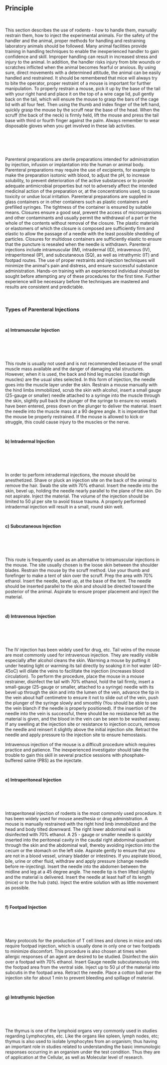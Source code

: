 ## Principle

&nbsp;

This section describes the use of rodents - how to handle them, manually restrain them, how to inject the experimental animals. For the safety of the handler and the animal, proper methods for handling and restraining laboratory animals should be followed. Many animal facilities provide training in handling techniques to enable the inexperienced handler to gain confidence and skill. Improper handling can result in increased stress and injury to the animal. In addition, the handler risks injury from bite wounds or scratches inflicted when the animal becomes fearful or anxious. By using sure, direct movements with a determined attitude, the animal can be easily handled and restrained. It should be remembered that mice will always try to bite the operator, proper restraint of a mouse is important for further manipulation. To properly restrain a mouse, pick it up by the base of the tail with your right hand and place it on the top of a wire cage lid, pull gently back on the tail, which will ensure the mouse to grasp the bars of the cage lid with all four feet. Then using the thumb and index finger of the left hand, quickly grasp the mouse by the scruff near the base of the head. When the scruff (the back of the neck) is firmly held, lift the mouse and press the tail base with third or fourth finger against the palm. Always remember to wear disposable gloves when you get involved in these lab activities.

&nbsp;

<img src="images/1.jpg" title=""/>

&nbsp;


Parenteral preparations are sterile preparations intended for administration by injection, infusion or implantation into the human or animal body. Parenteral preparations may require the use of excipients, for example to make the preparation isotonic with blood, to adjust the pH, to increase solubility, to prevent deterioration of the active substances or to provide adequate antimicrobial properties but not to adversely affect the intended medicinal action of the preparation or, at the concentrations used, to cause toxicity or undue local irritation. Parenteral preparations are supplied in glass containers or in other containers such as plastic containers and prefilled syringes. The tightness of the container is ensured by suitable means. Closures ensure a good seal, prevent the access of microorganisms and other contaminants and usually permit the withdrawal of a part or the whole of the contents without removal of the closure. The plastic materials or elastomers of which the closure is composed are sufficiently firm and elastic to allow the passage of a needle with the least possible shedding of particles. Closures for multidose containers are sufficiently elastic to ensure that the puncture is resealed when the needle is withdrawn. Parenteral injections include intramuscular (IM), intradermal (ID), intravenous (IV), intraperitoneal (IP), and subcutaneous (SQ), as well as intrathymic (IT) and footpad routes. The use of proper restraints and injection techniques will minimize the animal's pain and distress, and ensure successful substance administration. Hands-on training with an experienced individual should be sought before attempting any of these procedures for the first time. Further experience will be necessary before the techniques are mastered and results are consistent and predictable.


&nbsp;
 

### Types of Parenteral Injections
 

&nbsp;

**a) Intramuscular Injection**
 

&nbsp;

<img src="images/2.jpg" title=""/>

&nbsp;

This route is usually not used and is not recommended because of the small muscle mass available and the danger of damaging vital structures. However, when it is used, the back and hind leg muscles (caudal thigh muscles) are the usual sites selected. In this form of injection, the needle goes into the muscle layer under the skin. Restrain a mouse manually with the hind limbs immobilized, scrub the skin with alcohol, insert a small gauge (25-gauge or smaller) needle attached to a syringe into the muscle through the skin, slightly pull back the plunger of the syringe to ensure no vessels have been entered, press down on the plunger to deliver the material. Insert the needle into the muscle mass at a 90 degree angle. It is imperative that the mouse be properly restrained. If the mouse is allowed to kick or struggle, this could cause injury to the muscles or the nerve.

 
&nbsp;


**b) Intradermal Injection**
 

&nbsp;

<img src="images/3.jpg" title=""/>

&nbsp;


In order to perform intradermal injections, the mouse should be anesthetized. Shave or pluck an injection site on the back of the animal to remove the hair. Swab the site with 70% ethanol. Insert the needle into the skin, bevel up, holding the needle nearly parallel to the plane of the skin. Do not aspirate. Inject the material. The volume of the injection should be limited to 50 μl per site to avoid tissue trauma. A properly performed intradermal injection will result in a small, round skin welt.


&nbsp;
 
   

**c) Subcutaneous Injection**

&nbsp;

<img src="images/4.jpg" title=""/>

&nbsp;


This route is frequently used as an alternative to intramuscular injections in the mouse. The site usually chosen is the loose skin between the shoulder blades. Restrain the mouse by the scruff method. Use your thumb and forefinger to make a tent of skin over the scruff. Prep the area with 70% ethanol. Insert the needle, bevel up, at the base of the tent. The needle should be inserted parallel to the skin and should be directed toward the posterior of the animal. Aspirate to ensure proper placement and inject the material.

&nbsp;

 
**d) Intravenous Injection**
 

&nbsp;

<img src="images/5.jpg" title=""/>

&nbsp;



The IV injection has been widely used for drug, etc. Tail veins of the mouse are most commonly used for intravenous injection. They are readily visible especially after alcohol cleans the skin. Warming a mouse by putting it under heating light or warming its tail directly by soaking it in hot water (40-45oC) will dilate the veins to facilitate the injection (increases blood circulation). To perform the procedure, place the mouse in a mouse restrainer, disinfect the tail with 70% ethanol, hold the tail firmly, insert a small-gauge (25-gauge or smaller, attached to a syringe) needle with its bevel up through the skin and into the lumen of the vein, advance the tip in the vein about half centimetre to ensure it not to slide out of the vein, push the plunger of the syringe slowly and smoothly (You should be able to see the vein blanch if the needle is properly positioned). If the insertion of the needle into the vein is successful, there should be no resistance felt as the material is given, and the blood in the vein can be seen to be washed away. If any swelling at the injection site or resistance to injection occurs, remove the needle and reinsert it slightly above the initial injection site. Retract the needle and apply pressure to the injection site to ensure hemostasis.

 

Intravenous injection of the mouse is a difficult procedure which requires practice and patience. The inexperienced investigator should take the trouble to gain this skill in several practice sessions with phosphate-buffered saline (PBS) as the injectate.


&nbsp;
 

**e) Intraperitoneal Injection**

&nbsp;

<img src="images/6.jpg" title=""/>

&nbsp;

 

Intraperitoneal injection of rodents is the most commonly used procedure. It has been widely used for mouse anesthesia or drug administration. A mouse is manually restrained with the right hind limb immobilized and the head and body tilted downward. The right lower abdominal wall is disinfected with 70% ethanol. A 25 - gauge or smaller needle is quickly inserted into the peritoneal cavity in the caudal right abdominal quadrant through the skin and the abdominal wall, thereby avoiding injection into the cecum or the stomach on the left side. Aspirate gently to ensure that you are not in a blood vessel, urinary bladder or intestines. If you aspirate blood, bile, urine or other fluid, withdraw and apply pressure (change needle before re-injecting). Insert the needle into the abdomen between the midline and leg at a 45 degree angle. The needle tip is then lifted slightly and the material is delivered. Insert the needle at least half of its length (mice) or to the hub (rats). Inject the entire solution with as little movement as possible.

 
&nbsp;


**f) Footpad Injection**
 

&nbsp;

<img src="images/7.jpg" title=""/>

&nbsp;


Many protocols for the production of T cell lines and clones in mice and rats require footpad injection, which is usually done in only one or two footpads to minimize discomfort. This procedure is also chosen at times when allergic responses of an agent are desired to be studied.  Disinfect the skin over a footpad with 70% ethanol. Insert Gauge needle subcutaneously into the footpad area from the ventral side. Inject up to 50 μl of the material into subcutis in the footpad area. Retract the needle. Place a cotton ball over the injection site for about 1 min to prevent bleeding and spillage of material.

 
 

&nbsp;

**g) Intrathymic Injection**


&nbsp;

<img src="images/8.jpg" title=""/>

&nbsp;



The thymus is one of the lymphoid organs very commonly used in studies regarding Lymphocytes, etc. Like the organs like spleen, lymph nodes, etc; thymus is also used to isolate lymphocytes from an organism; thus having an important role in studies related to understanding the basic immunologic responses occurring in an organism under the test condition. Thus they are of application at the Cellular, as well as Molecular level of research.

&nbsp;

<img src="images/9.jpg" title=""/>

&nbsp;


